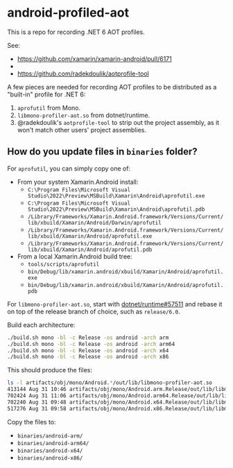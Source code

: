 # android-profiled-aot

This is a repo for recording .NET 6 AOT profiles.

See:

* https://github.com/xamarin/xamarin-android/pull/6171
* 
* https://github.com/radekdoulik/aotprofile-tool

A few pieces are needed for recording AOT profiles to be distributed
as a "built-in" profile for .NET 6:

1. `aprofutil` from Mono.
1. `libmono-profiler-aot.so` from dotnet/runtime.
1. @radekdoulik's `aotprofile-tool` to strip out the project assembly,
   as it won't match other users' project assemblies.

## How do you update files in `binaries` folder?

For `aprofutil`, you can simply copy one of:

* From your system Xamarin.Android install:
  * `C:\Program Files\Microsoft Visual Studio\2022\Preview\MSBuild\Xamarin\Android\aprofutil.exe`
  * `C:\Program Files\Microsoft Visual Studio\2022\Preview\MSBuild\Xamarin\Android\aprofutil.pdb`
  * `/Library/Frameworks/Xamarin.Android.framework/Versions/Current/lib/xbuild/Xamarin/Android/Darwin/aprofutil`
  * `/Library/Frameworks/Xamarin.Android.framework/Versions/Current/lib/xbuild/Xamarin/Android/aprofutil.exe`
  * `/Library/Frameworks/Xamarin.Android.framework/Versions/Current/lib/xbuild/Xamarin/Android/aprofutil.pdb`
* From a local Xamarin.Android build tree:
  * `tools/scripts/aprofutil`
  * `bin/Debug/lib/xamarin.android/xbuild/Xamarin/Android/aprofutil.exe`
  * `bin/Debug/lib/xamarin.android/xbuild/Xamarin/Android/aprofutil.pdb`

For `libmono-profiler-aot.so`, start with
[dotnet/runtime#57511][dotnet/runtime#57511] and rebase it on top of
the release branch of choice, such as `release/6.0`.

Build each architecture:

```bash
./build.sh mono -bl -c Release -os android -arch arm
./build.sh mono -bl -c Release -os android -arch arm64
./build.sh mono -bl -c Release -os android -arch x64
./build.sh mono -bl -c Release -os android -arch x86
```

This should produce the files:

```bash
ls -l artifacts/obj/mono/Android.*/out/lib/libmono-profiler-aot.so 
413144 Aug 31 10:46 artifacts/obj/mono/Android.arm.Release/out/lib/libmono-profiler-aot.so
702424 Aug 31 11:06 artifacts/obj/mono/Android.arm64.Release/out/lib/libmono-profiler-aot.so
702240 Aug 31 09:48 artifacts/obj/mono/Android.x64.Release/out/lib/libmono-profiler-aot.so
517276 Aug 31 09:58 artifacts/obj/mono/Android.x86.Release/out/lib/libmono-profiler-aot.so
```

Copy the files to:

* `binaries/android-arm/`
* `binaries/android-arm64/`
* `binaries/android-x64/`
* `binaries/android-x86/`

[dotnet/runtime#57511]: https://github.com/dotnet/runtime/pull/57511
